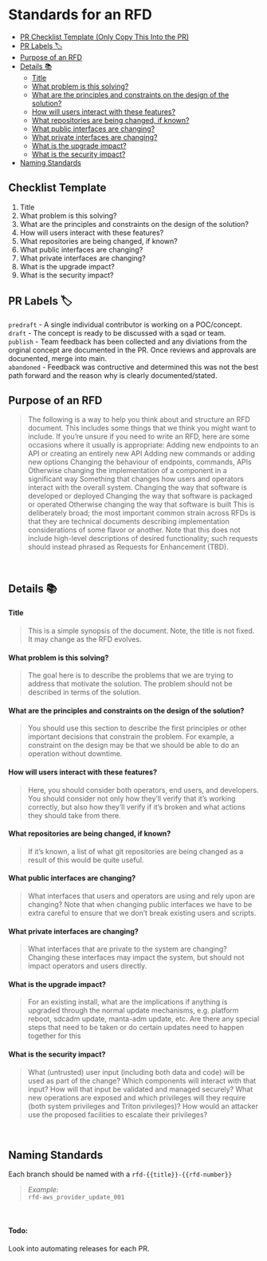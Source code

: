 # Standards for an RFD
- [PR Checklist Template (Only Copy This Into the PR)](#checklist-template)
- [PR Labels 🏷](#pr-labels-)
- [Purpose of an RFD](#purpose-of-an-rfd)
- [Details 📚](#details-)
	- [Title](#title)
    - [What problem is this solving?](#what-problem-is-this-solving)
    - [What are the principles and constraints on the design of the solution?](#what-are-the-principles-and-constraints-on-the-design-of-the-solution)
    - [How will users interact with these features?](#how-will-users-interact-with-these-features)
    - [What repositories are being changed, if known?](#what-repositories-are-being-changed-if-known)
    - [What public interfaces are changing?](#what-public-interfaces-are-changing)
    - [What private interfaces are changing?](#what-private-interfaces-are-changing)
    - [What is the upgrade impact?](#what-is-the-upgrade-impact)
    - [What is the security impact?](#what-is-the-security-impact) 
- [Naming Standards](#naming-standards)

## Checklist Template
1. Title
2. What problem is this solving?
3. What are the principles and constraints on the design of the solution?
4. How will users interact with these features?
5. What repositories are being changed, if known?
6. What public interfaces are changing?
7. What private interfaces are changing?
8. What is the upgrade impact?
9. What is the security impact?

## PR Labels 🏷
`predraft` - A single individual contributor is working on a POC/concept. </br>
`draft` - The concept is ready to be discussed with a sqad or team. </br>
`publish` - Team feedback has been collected and any diviations from the orginal concept are documented in the PR. Once reviews and approvals are docunented, merge into main.</br>
`abandoned` - Feedback was contructive and determined this was not the best path forward and the reason why is clearly documented/stated. </br>

## Purpose of an RFD
> The following is a way to help you think about and structure an RFD
> document. This includes some things that we think you might want to
> include. If you’re unsure if you need to write an RFD, here are some
> occasions where it usually is appropriate:
> Adding new endpoints to an API or creating an entirely new API
> Adding new commands or adding new options
> Changing the behaviour of endpoints, commands, APIs
> Otherwise changing the implementation of a component in a significant way
> Something that changes how users and operators interact with the
> overall system.
> Changing the way that software is developed or deployed
> Changing the way that software is packaged or operated
> Otherwise changing the way that software is built
> This is deliberately broad; the most important common strain across RFDs
> is that they are technical documents describing implementation considerations
> of some flavor or another. Note that this does not include high-level
> descriptions of desired functionality; such requests should instead phrased
> as Requests for Enhancement (TBD).

</br>

## Details 📚</br>
#### Title 
> This is a simple synopsis of the document. Note, the title is not fixed.
It may change as the RFD evolves.



#### What problem is this solving?
> The goal here is to describe the problems that we are trying to address
that motivate the solution. The problem should not be described in terms
of the solution.



#### What are the principles and constraints on the design of the solution?
> You should use this section to describe the first principles or other
important decisions that constrain the problem. For example, a
constraint on the design may be that we should be able to do an
operation without downtime.



#### How will users interact with these features?
> Here, you should consider both operators, end users, and developers. You
should consider not only how they’ll verify that it’s working correctly,
but also how they’ll verify if it’s broken and what actions they should
take from there.



#### What repositories are being changed, if known?
> If it’s known, a list of what git repositories are being changed as a
result of this would be quite useful.



#### What public interfaces are changing?
> What interfaces that users and operators are using and rely upon are
changing? Note that when changing public interfaces we have to be extra
careful to ensure that we don’t break existing users and scripts.



#### What private interfaces are changing?
> What interfaces that are private to the system are changing? Changing
these interfaces may impact the system, but should not impact operators
and users directly.



#### What is the upgrade impact?
> For an existing install, what are the implications if anything is
upgraded through the normal update mechanisms, e.g. platform reboot,
sdcadm update, manta-adm update, etc. Are there any special steps that
need to be taken or do certain updates need to happen together for this

#### What is the security impact?
> What (untrusted) user input (including both data and code) will be used as part
of the change? Which components will interact with that input? How will that
input be validated and managed securely? What new operations are exposed and
which privileges will they require (both system privileges and Triton privileges)?
How would an attacker use the proposed facilities to escalate their privileges?

</br>


## Naming Standards
Each branch should be named with a `rfd-{{title}}-{{rfd-number}}` 
> *Example:*</br>   `rfd-aws_provider_update_001`


</br>


#### Todo:
Look into automating releases for each PR. 



